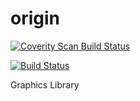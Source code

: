 # origin

<a href="https://scan.coverity.com/projects/origin">
  <img alt="Coverity Scan Build Status"
       src="https://scan.coverity.com/projects/14011/badge.svg"/>
</a>

[![Build Status](https://travis-ci.org/kazunoko-gfx/origin.svg?branch=develop)](https://travis-ci.org/kazunoko-gfx/origin)

Graphics Library


